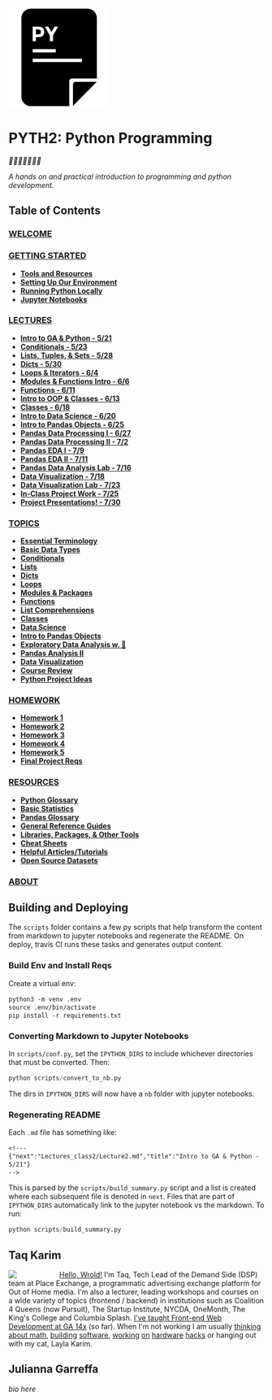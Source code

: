 ![icon](assets/pycon.png?raw=true)
# PYTH2: Python Programming

*🎉🎈🎂🍾🎊🍻💃*

*A hands on and practical introduction
 to programming and python development.*

## Table of Contents

### [WELCOME](src/README.md)
### [GETTING STARTED](src/Intro/README.md)
* **[Tools and Resources](src/Intro/tools.md)**
* **[Setting Up Our Environment](src/Intro/environment.md)**
* **[Running Python Locally](src/Intro/running_py_locally.md)**
* **[Jupyter Notebooks](src/Intro/jupyter_notebooks.md)**
### [LECTURES](src/Lectures_class2/README.md)
* **[Intro to GA & Python - 5/21](src/Lectures_class2/Lecture1.md)**
* **[Conditionals - 5/23](src/Lectures_class2/Lecture2.md)**
* **[Lists, Tuples, & Sets - 5/28](src/Lectures_class2/Lecture3.md)**
* **[Dicts - 5/30](src/Lectures_class2/Lecture4.md)**
* **[Loops & Iterators - 6/4](src/Lectures_class2/Lecture5.md)**
* **[Modules & Functions Intro - 6/6](src/Lectures_class2/Lecture6.md)**
* **[Functions - 6/11](src/Lectures_class2/Lecture7.md)**
* **[Intro to OOP & Classes - 6/13](src/Lectures_class2/Lecture8.md)**
* **[Classes - 6/18](src/Lectures_class2/Lecture9.md)**
* **[Intro to Data Science - 6/20](src/Lectures_class2/Lecture10.md)**
* **[Intro to Pandas Objects - 6/25](src/Lectures_class2/Lecture11.md)**
* **[Pandas Data Processing I - 6/27](src/Lectures_class2/Lecture12.md)**
* **[Pandas Data Processing II - 7/2](src/Lectures_class2/Lecture13.md)**
* **[Pandas EDA I - 7/9](src/Lectures_class2/Lecture14.md)**
* **[Pandas EDA II - 7/11](src/Lectures_class2/Lecture15.md)**
* **[Pandas Data Analysis Lab - 7/16](src/Lectures_class2/Lecture16.md)**
* **[Data Visualization - 7/18](src/Lectures_class2/Lecture17.md)**
* **[Data Visualization Lab - 7/23](src/Lectures_class2/Lecture18.md)**
* **[In-Class Project Work - 7/25](src/Lectures_class2/Lecture19.md)**
* **[Project Presentations! - 7/30](src/Lectures_class2/Lecture20.md)**
### [TOPICS](src/Topics/README.md)
* **[Essential Terminology](src/src/Topics/nb/essential_terminology.ipynb)**
* **[Basic Data Types](src/src/Topics/nb/basic_data_types.ipynb)**
* **[Conditionals](src/src/Topics/nb/conditionals.ipynb)**
* **[Lists](src/src/Topics/nb/lists.ipynb)**
* **[Dicts](src/src/Topics/nb/dicts.ipynb)**
* **[Loops](src/src/Topics/nb/loops.ipynb)**
* **[Modules & Packages](src/src/Topics/nb/modules.ipynb)**
* **[Functions](src/src/Topics/nb/functions.ipynb)**
* **[List Comprehensions](src/src/Topics/nb/list_comprehensions.ipynb)**
* **[Classes](src/src/Topics/nb/classes.ipynb)**
* **[Data Science](src/src/Topics/nb/data_science.ipynb)**
* **[Intro to Pandas Objects](src/src/Topics/nb/intro_pandas.ipynb)**
* **[Exploratory Data Analysis w. 🐼](src/src/Topics/nb/preprocessing.ipynb)**
* **[Pandas Analysis II](src/src/Topics/nb/eda.ipynb)**
* **[Data Visualization](src/src/Topics/nb/data_viz.ipynb)**
* **[Course Review](src/src/Topics/nb/course_review.ipynb)**
* **[Python Project Ideas](src/src/Topics/nb/project_ideas.ipynb)**
### [HOMEWORK](src/Homework/README.md)
* **[Homework 1](src/Homework/hwk1.md)**
* **[Homework 2](src/Homework/hwk2.md)**
* **[Homework 3](src/Homework/hwk3.md)**
* **[Homework 4](src/Homework/hwk4.md)**
* **[Homework 5](src/Homework/hwk5.md)**
* **[Final Project Reqs](src/Homework/final.md)**
### [RESOURCES](src/Resources/README.md)
* **[Python Glossary](src/Resources/python_glossary.md)**
* **[Basic Statistics](src/Resources/basic_stats.md)**
* **[Pandas Glossary](src/Resources/pandas_glossary.md)**
* **[General Reference Guides](src/Resources/genref.md)**
* **[Libraries, Packages, & Other Tools](src/Resources/tools_libs.md)**
* **[Cheat Sheets](src/Resources/cheat_sheets.md)**
* **[Helpful Articles/Tutorials](src/Resources/articles.md)**
* **[Open Source Datasets](src/Resources/datasets.md)**
### [ABOUT](src/About/README.md)
## Building and Deploying

The `scripts` folder contains a few py scripts that help transform the content from markdown to jupyter notebooks and regenerate the README. On deploy, travis CI runs these tasks and generates output content.

### Build Env and Install Reqs 

Create a virtual env:

```
python3 -m venv .env
source .env/bin/activate
pip install -r requirements.txt
```

### Converting Markdown to Jupyter Notebooks

In `scripts/conf.py`, set the `IPYTHON_DIRS` to include whichever directories that must be converted. Then:

```python
python scripts/convert_to_nb.py
```

The dirs in `IPYTHON_DIRS` will now have a `nb` folder with jupyter notebooks.

### Regenerating README

Each `.md` file has something like:

```
<!---
{"next":"Lectures_class2/Lecture2.md","title":"Intro to GA & Python - 5/21"}
-->
```

This is parsed by the `scripts/build_summary.py` script and a list is created where each subsequent file is denoted in `next`. Files that are part of `IPYTHON_DIRS` automatically link to the jupyter notebook vs the markdown. To run:

```python
python scripts/build_summary.py
```

## Taq Karim

<img src="https://github.com/mottaquikarim/JavascriptBootcamp/blob/master/assets/taq.jpg?raw=true" style="width: 100px; height: auto;" width="100" align="left"> 

[Hello, Wrold!](https://medium.com/@the_taqquikarim/console-log-hello-wrold-3e3abeb44396) I'm Taq, Tech Lead of the Demand Side (DSP) team at Place Exchange, a programmatic advertising exchange platform for Out of Home media. I'm also a lecturer, leading workshops and courses on a wide variety of topics (frontend / backend) in institutions such as Coalition 4 Queens (now Pursuit), The Startup Institute, NYCDA, OneMonth, The King's College and Columbia Splash. [I've taught Front-end Web Development at GA 14x](https://medium.com/@the_taqquikarim/10-lessons-learned-from-100-weeks-of-teaching-fewd-12c43db14f6b) (so far). When I'm not working I am usually [thinking about math](https://medium.com/math-musings/why-does-25-25-2-2-1-100-25-an-explanation-6c7e7b283d41), [building](https://medium.com/@the_taqquikarim/a-technique-for-saving-content-from-a-data-text-html-uri-10f045a8876d) [software](https://medium.com/@the_taqquikarim/introducing-bonfire-2c0e437895e2), [working](https://photos.app.goo.gl/w1crzgI7DqCgGR373) [on](https://photos.app.goo.gl/EaFkp5SmyO0opkg32) [hardware](https://photos.app.goo.gl/tvxPl2zbIMl7FEnK2) [hacks](https://www.instagram.com/p/8rARZNND_t/?taken-by=taqqui.karim) or hanging out with my cat, Layla Karim.

## Julianna Garreffa

*bio here*
